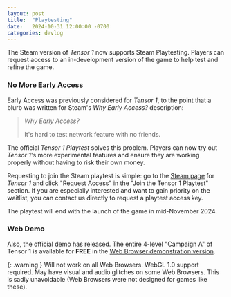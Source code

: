 ```yaml
---
layout: post
title:  "Playtesting"
date:   2024-10-31 12:00:00 -0700
categories: devlog
---
```


The Steam version of *Tensor 1* now supports Steam Playtesting. Players can request access to an in-development version of the game to help test and refine the game.

### No More Early Access

Early Access was previously considered for *Tensor 1*, to the point that a blurb was written for Steam's *Why Early Access?* description:

> *Why Early Access?*
>
> It's hard to test network feature with no friends.

The official *Tensor 1 Playtest* solves this problem. Players can now try out *Tensor 1*'s more experimental features and ensure they are working properly without having to risk their own money.

Requesting to join the Steam playtest is simple: go to the [Steam page](https://store.steampowered.com/app/3299900) for *Tensor 1* and click "Request Access" in the "Join the Tensor 1 Playtest" section. If you are especially interested and want to gain priority on the waitlist, you can contact us directly to request a playtest access key.

The playtest will end with the launch of the game in mid-November 2024.

### Web Demo

Also, the official demo has released. The entire 4-level "Campaign A" of Tensor 1 is available for **FREE** in the [Web Browser demonstration version](https://playtensor.itch.io).

{: .warning }
Will not work on all Web Browsers. WebGL 1.0 support required. May have visual and audio glitches on some Web Browsers. This is sadly unavoidable (Web Browsers were not designed for games like these).